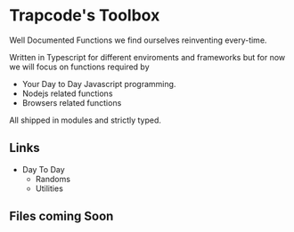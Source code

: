 # Trapcode's Toolbox
Well Documented  Functions we find ourselves reinventing every-time.

Written in Typescript for different enviroments and frameworks but for now we will focus on functions required by

- Your Day to Day Javascript programming.
- Nodejs related functions
- Browsers related functions

All shipped in modules and strictly typed.


## Links
- Day To Day
  - Randoms
  - Utilities


## Files coming Soon
